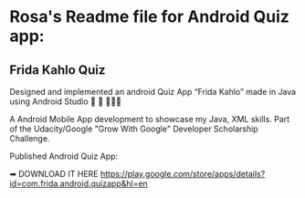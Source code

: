 # Rosa's Readme file for Android Quiz app:

## Frida Kahlo Quiz

Designed and implemented an android Quiz App “Frida Kahlo” made in Java using Android Studio 🤔 🎨 👩🏽‍🎨

A Android Mobile App development to showcase my Java, XML skills. Part of the Udacity/Google "Grow With Google" Developer Scholarship Challenge.

Published Android Quiz App:

➡ DOWNLOAD IT HERE https://play.google.com/store/apps/details?id=com.frida.android.quizapp&hl=en





